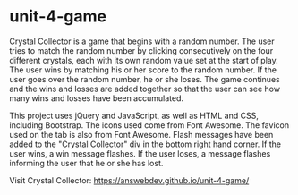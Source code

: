 # unit-4-game

Crystal Collector is a game that begins with a random number. The user tries to match the random number by clicking consecutively on the four different crystals, each with its own random value set at the start of play. The user wins by matching his or her score to the random number. If the user goes over the random number, he or she loses. The game continues and the wins and losses are added together so that the user can see how many wins and losses have been accumulated.

This project uses jQuery and JavaScript, as well as HTML and CSS, including Bootstrap. The icons used come from Font Awesome. The favicon used on the tab is also from Font Awesome. Flash messages have been added to the "Crystal Collector" div in the bottom right hand corner. If the user wins, a win message flashes. If the user loses, a message flashes informing the user that he or she has lost.

Visit Crystal Collector: https://answebdev.github.io/unit-4-game/

